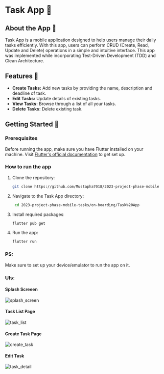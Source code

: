 # Task App 📝

## About the App 📖

Task App is a mobile application designed to help users manage their daily tasks efficiently. With this app, users can perform CRUD (Create, Read, Update and Delete) operations in a simple and intuitive interface. This app was implemented while incorporating Test-Driven Development (TDD) and Clean Architecture.

## Features 🌟

- **Create Tasks:** Add new tasks by providing the name, description and deadline of task.
- **Edit Tasks:** Update details of existing tasks.
- **View Tasks:** Browse through a list of all your tasks.
- **Delete Tasks:** Delete existing task.

## Getting Started 🚀

### Prerequisites

Before running the app, make sure you have Flutter installed on your machine. Visit [Flutter's official documentation](https://flutter.dev/docs/get-started/install) to get set up.

### How to run the app

1. Clone the repository:
   ```bash
   git clone https://github.com/Mustapha7018/2023-project-phase-mobile-tasks.git

2. Navigate to the Task App directory:
   ```bash
    cd 2023-project-phase-mobile-tasks/on-boarding/Task%20App

3. Install required packages:
   ```bash
   flutter pub get

4. Run the app:
   ```bash
   flutter run

### PS:
Make sure to set up your device/emulator to run the app on it.


### UIs:

#### Splash Screeen
![splash_screen](https://github.com/Mustapha7018/2023-project-phase-mobile-tasks/assets/91817013/0bd617c2-25d4-4ad8-b0d3-d274966d94b1)

#### Task List Page
![task_list](https://github.com/Mustapha7018/2023-project-phase-mobile-tasks/assets/91817013/0a357b64-a752-4799-ad30-653c2ea40c49)

#### Create Task Page
![create_task](https://github.com/Mustapha7018/2023-project-phase-mobile-tasks/assets/91817013/712a6917-c435-4f36-a8a8-314056a1682c)

#### Edit Task
![task_detail](https://github.com/Mustapha7018/2023-project-phase-mobile-tasks/assets/91817013/d30a6cc2-524e-4910-b9de-9882383b12a7)



